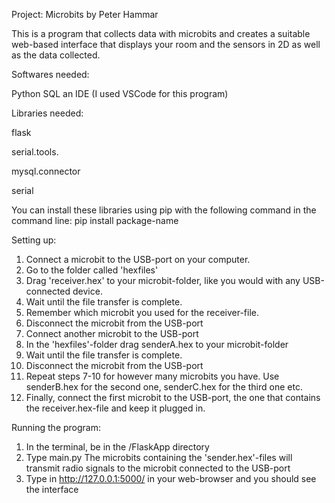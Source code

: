 Project: Microbits by Peter Hammar

This is a program that collects data with microbits and creates a suitable web-based interface that displays your room and the sensors
in 2D as well as the data collected.

Softwares needed:

Python
SQL
an IDE (I used VSCode for this program)

Libraries needed:

flask

serial.tools.

mysql.connector

serial

You can install these libraries using pip with the following command in the command line:
pip install package-name

Setting up:

1. Connect a microbit to the USB-port on your computer. 
2. Go to the folder called 'hexfiles'
3. Drag 'receiver.hex' to your microbit-folder, like you would with any USB-connected device.
4. Wait until the file transfer is complete. 
5. Remember which microbit you used for the receiver-file.
6. Disconnect the microbit from the USB-port
7. Connect another microbit to the USB-port
8. In the 'hexfiles'-folder drag senderA.hex to your microbit-folder
9. Wait until the file transfer is complete.
10. Disconnect the microbit from the USB-port
11. Repeat steps 7-10 for however many microbits you have. Use senderB.hex for the second one, senderC.hex for the third one etc.
12. Finally, connect the first microbit to the USB-port, the one that contains the receiver.hex-file and keep it plugged in.


Running the program:
1. In the terminal, be in the /FlaskApp directory
2. Type main.py
The microbits containing the 'sender.hex'-files will transmit radio signals to the microbit connected to the USB-port
3. Type in http://127.0.0.1:5000/ in your web-browser and you should see the interface



